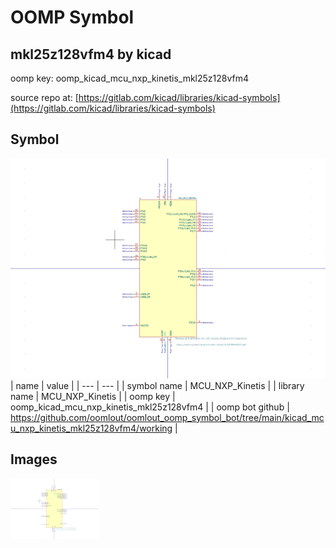 # OOMP Symbol  
## mkl25z128vfm4  by kicad  
  
oomp key: oomp_kicad_mcu_nxp_kinetis_mkl25z128vfm4  
  
source repo at: [https://gitlab.com/kicad/libraries/kicad-symbols](https://gitlab.com/kicad/libraries/kicad-symbols)  
## Symbol  
  
[![working.png](working_600.png)](working.png)  
| name | value | 
| --- | --- | 
| symbol name | MCU_NXP_Kinetis | 
| library name | MCU_NXP_Kinetis | 
| oomp key | oomp_kicad_mcu_nxp_kinetis_mkl25z128vfm4 | 
| oomp bot github | https://github.com/oomlout/oomlout_oomp_symbol_bot/tree/main/kicad_mcu_nxp_kinetis_mkl25z128vfm4/working | 
## Images  
  
[![working.png](working_140.png)](working.png)  

